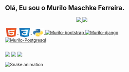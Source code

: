 ## Olá, Eu sou o Murilo Maschke Ferreira.
<div align="center">
  <a href="https://github.com/Murilomferreira">
  <img height="180em" src="https://github-readme-stats.vercel.app/api?username=Murilomferreira&show_icons=true&theme=dracula&include_all_commits=true&count_private=true"/>
  <img height="180em" src="https://github-readme-stats.vercel.app/api/top-langs/?username=Murilomferreira&layout=compact&langs_count=7&theme=dracula"/>
</div>
  <div style="display: inline_block"><br>
  <img align="center" alt="Murilo-HTML" height="30" width="40" src="https://raw.githubusercontent.com/devicons/devicon/master/icons/html5/html5-original.svg">
  <img align="center" alt="Murilo-CSS" height="30" width="40" src="https://raw.githubusercontent.com/devicons/devicon/master/icons/css3/css3-original.svg">
  <img align="center" alt="Murilo-Python" height="30" width="40" src="https://raw.githubusercontent.com/devicons/devicon/master/icons/python/python-original.svg">
  <img align="center" alt="Murilo-bootstrap" height="30" width="40" src="https://cdn.jsdelivr.net/gh/devicons/devicon/icons/bootstrap/bootstrap-original.svg">
  <img align="center" alt="Murilo-django" height="30" width="40" src="https://cdn.jsdelivr.net/gh/devicons/devicon/icons/django/django-plain.svg">       
  <img align="center" alt="Murilo-Postgresql" height="30" width="40" src="https://cdn.jsdelivr.net/gh/devicons/devicon/icons/postgresql/postgresql-original.svg">
   
</div>
  
  ##
 
<div> 

  <a href="https://instagram.com/Muriloo_maschke" target="_blank"><img src="https://img.shields.io/badge/-Instagram-%23E4405F?style=for-the-badge&logo=instagram&logoColor=white" target="_blank"></a>
 	<a href="https://www.twitch.tv/slowerwz" target="_blank"><img src="https://img.shields.io/badge/Twitch-9146FF?style=for-the-badge&logo=twitch&logoColor=white" target="_blank"></a>
  <a href="https://www.linkedin.com/in/murilo-maschke/" target="_blank"><img src="https://img.shields.io/badge/-LinkedIn-%230077B5?style=for-the-badge&logo=linkedin&logoColor=white" target="_blank"></a> 
 
  ![Snake animation](https://github.com/murilomferreira/murilomferreira/blob/output/github-contribution-grid-snake.svg)
 
</div>

